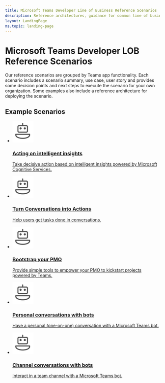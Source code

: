```yaml
---
title: Microsoft Teams Developer Line of Business Reference Scenarios
description: Reference architectures, guidance for common line of business (lob) apps in Microsoft Teams.
layout: LandingPage
ms.topic: landing-page
---
```


# Microsoft Teams Developer LOB Reference Scenarios

Our reference scenarios are grouped by Teams app functionality. Each scenario includes a scenario summary, use case, user story and provides some decision points and next steps to execute the scenario for your own organization. Some examples also include a reference architecture for deploying the scenario.


## Example Scenarios

<ul  class="panelContent cardsY">
<li>
    <a href="lob-intelligent-insights.md">
        <div class="cardSize">
            <div class="cardPadding">
                <div class="card">
                    <div class="cardImageOuter">
                        <div class="cardImage">
                            <img src="../assets/images/lob/lob-ref-scenario-bots-1.png" alt=" " />
                        </div>
                    </div>
                    <div class="cardText">
                        <h3>Acting on intelligent insights</h3>
                        <p>Take decisive action based on intelligent insights powered by Microsoft Cognitive Services.</p>
                    </div>
                </div>
            </div>
        </div>
    </a>
</li>
<li>
    <a href="lob-conversations-to-actions.md">
        <div class="cardSize">
            <div class="cardPadding">
                <div class="card">
                    <div class="cardImageOuter">
                        <div class="cardImage">
                            <img src="../assets/images/lob/lob-ref-scenario-bots-1.png" alt=" " />
                        </div>
                    </div>
                    <div class="cardText">
                        <h3>Turn Conversations into Actions</h3>
                        <p>Help users get tasks done in conversations.</p>
                    </div>
                </div>
            </div>
        </div>
    </a>
</li>
<li>
    <a href="lob-pmo-scenario.md">
        <div class="cardSize">
            <div class="cardPadding">
                <div class="card">
                    <div class="cardImageOuter">
                        <div class="cardImage">
                            <img src="../assets/images/lob/lob-ref-scenario-bots-1.png" alt=" " />
                        </div>
                    </div>
                    <div class="cardText">
                        <h3>Bootstrap your PMO</h3>
                        <p>Provide simple tools to empower your PMO to kickstart projects powered by Teams.</p>
                    </div>
                </div>
            </div>
        </div>
    </a>
</li>
<li>
    <a href="bots-conv-personal.md">
        <div class="cardSize">
            <div class="cardPadding">
                <div class="card">
                    <div class="cardImageOuter">
                        <div class="cardImage">
                            <img src="../assets/images/lob/lob-ref-scenario-bots-1.png" alt=" " />
                        </div>
                    </div>
                    <div class="cardText">
                        <h3>Personal conversations with bots</h3>
                        <p>Have a personal (one-on-one) conversation with a Microsoft Teams bot.</p>
                    </div>
                </div>
            </div>
        </div>
    </a>
</li>
<li>
    <a href="bots-conv-channel.md">
        <div class="cardSize">
            <div class="cardPadding">
                <div class="card">
                    <div class="cardImageOuter">
                        <div class="cardImage">
                            <img src="../assets/images/lob/lob-ref-scenario-bots-1.png" alt=" " />
                        </div>
                    </div>
                    <div class="cardText">
                        <h3>Channel conversations with bots</h3>
                        <p>Interact in a team channel with a Microsoft Teams bot.</p>
                    </div>
                </div>
            </div>
        </div>
    </a>
</li>
</ul>
